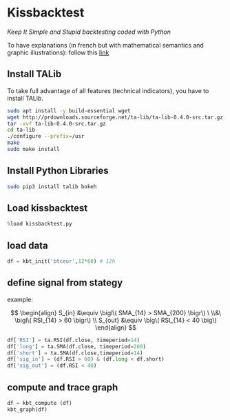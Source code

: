 # Kissbacktest

_Keep It Simple and Stupid backtesting coded with Python_

To have explanations (in french but with mathematical semantics and graphic illustrations): 
follow this [link](https://carboleum.github.io/jekyll/2022/08/10/Introduction-au-backtesting.html)

## Install TALib

To take full advantage of all features (technical indicators), you have to install TALib.

```bash
sudo apt install -y build-essential wget
wget http://prdownloads.sourceforge.net/ta-lib/ta-lib-0.4.0-src.tar.gz
tar -xvf ta-lib-0.4.0-src.tar.gz
cd ta-lib
./configure --prefix=/usr
make
sudo make install
```

## Install Python Libraries

```bash
sudo pip3 install talib bokeh
```

## Load kissbacktest
```python
%load kissbacktest.py
```

## load data
```python
df = kbt_init('btceur',12*60) # 12h
```

## define signal from stategy

example:

$$
\begin{align}
    S_{in} &\equiv \bigl\( SMA_{14} > SMA_{200} \bigr\) \ \\&\  \bigl\( RSI_{14} > 60 \bigr\) \\
    S_{out} &\equiv \big\( RSI_{14} < 40 \big\)
\end{align}
$$

```python
df['RSI'] = ta.RSI(df.close, timeperiod=14)
df['long'] = ta.SMA(df.close, timeperiod=200)
df['short'] = ta.SMA(df.close,timeperiod=14)
df['sig_in'] = (df.RSI > 60) & (df.long < df.short)
df['sig_out'] = (df.RSI < 40)
```

## compute and trace graph

```python
df = kbt_compute (df)
kbt_graph(df)
```

